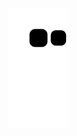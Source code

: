 ![snake gif](https://github.com/AntonyRossiDeJesus/sales-page/blob/output/github-contribution-grid-snake.svg)
